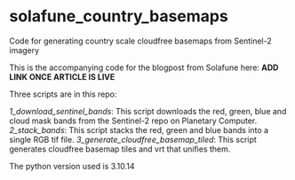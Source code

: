 # solafune_country_basemaps
Code for generating country scale cloudfree basemaps from Sentinel-2 imagery

This is the accompanying code for the blogpost from Solafune here: **ADD LINK ONCE ARTICLE IS LIVE**

Three scripts are in this repo:

*1_download_sentinel_bands*: This script downloads the red, green, blue and cloud mask bands from the Sentinel-2 repo on Planetary Computer.
*2_stack_bands*: This script stacks the red, green and blue bands into a single RGB tif file.
*3_generate_cloudfree_basemap_tiled*: This script generates cloudfree basemap tiles and vrt that unifies them.

The python version used is 3.10.14